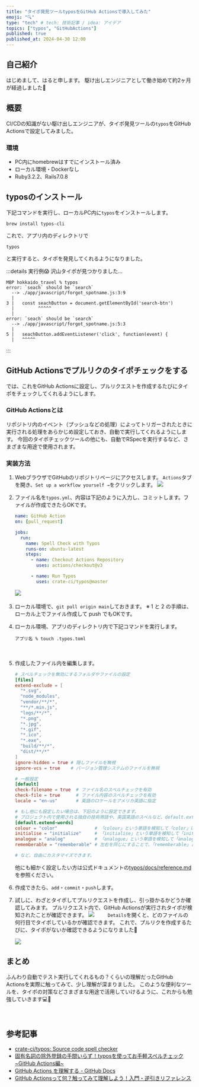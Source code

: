 ```yaml
---
title: "タイポ発見ツールtyposをGitHub Actionsで導入してみた"
emoji: "🔍"
type: "tech" # tech: 技術記事 / idea: アイデア
topics: ["typos", "GitHubActions"]
published: true
published_at: 2024-04-30 12:00
---
```

## 自己紹介
はじめまして、はると申します。
駆け出しエンジニアとして働き始めて約2ヶ月が経過しました🐣


## 概要
CI/CDの知識がない駆け出しエンジニアが、タイポ発見ツールの`typos`をGitHub Actionsで設定してみました。

### 環境
- PC内にhomebrewはすでにインストール済み
- ローカル環境・Dockerなし
- Ruby3.2.2、Rails7.0.8


## typosのインストール

下記コマンドを実行し、ローカルPC内に`typos`をインストールします。
```c:ターミナル
brew install typos-cli
```

これで、アプリ内のディレクトリで
```
typos
```
と実行すると、タイポを発見してくれるようになりました。

:::details 実行例😱
沢山タイポが見つかりました…

```c:ターミナル
MBP hokkaido_travel % typos
error: `seach` should be `search`
  --> ./app/javascript/forgot_spotname.js:3:9
  |
3 |   const seachButton = document.getElementById('search-btn')
  |         ^^^^^
  |
error: `seach` should be `search`
  --> ./app/javascript/forgot_spotname.js:5:3
  |
5 |   seachButton.addEventListener('click', function(event) {
  |   ^^^^^
```
:::

## GitHub Actionsでプルリクのタイポチェックをする

では、これをGitHub Actionsに設定し、プルリクエストを作成するたびにタイポをチェックしてくれるようにします。

### GitHub Actionsとは
リポジトリ内のイベント（プッシュなどの処理）によってトリガーされたときに実行される処理をあらかじめ設定しておき、自動で実行してくれるようにします。
今回のタイポチェックツールの他にも、自動でRSpecを実行するなど、さまざまな用途で使用されます。

### 実装方法

1. WebブラウザでGitHubのリポジトリページにアクセスします。
`Actions`タブを開き、`Set up a workflow yourself →`をクリックします。
![](/images/typos-github-actions/image01.png)
　　
1. ファイル名を`typos.yml`、内容は下記のように入力し、コミットします。ファイルが作成できたらOKです。
    ```yml:typos.yml
    name: GitHub Action
    on: [pull_request]

    jobs:
      run:
        name: Spell Check with Typos
        runs-on: ubuntu-latest
        steps:
          - name: Checkout Actions Repository
            uses: actions/checkout@v3

          - name: Run Typos
            uses: crate-ci/typos@master
    ```

    ![](/images/typos-github-actions/image02.png)
    　　
1. ローカル環境で、`git pull origin main`しておきます。
※ 1 と 2 の手順は、ローカル上でファイル作成して push でもOKです。
　　
1. ローカル環境、アプリのディレクトリ内で下記コマンドを実行します。
    ```c:ターミナル
    アプリ名 % touch .typos.toml
    ```
    　　
1. 作成したファイル内を編集します。
    ```toml:.typos.toml
    # スペルチェックを無効にするフォルダやファイルの設定
    [files]
    extend-exclude = [
      "*.svg",
      "node_modules",
      "vendor/**/*",
      "**/*.min.js",
      "logs/**/*",
      "*.png",
      "*.jpg",
      "*.gif",
      "*.ico",
      "*.exe",
      "build/**/*",
      "dist/**/*"
    ]
    ignore-hidden = true # 隠しファイルを無視
    ignore-vcs = true    # バージョン管理システムのファイルを無視

    # 一般設定
    [default]
    check-filename = true  # ファイル名のスペルチェックを有効
    check-file = true      # ファイル内容のスペルチェックを有効
    locale = "en-us"       # 英語のロケールをアメリカ英語に指定

    # もし他にも設定したい場合は、下記のように設定できます。
    # プロジェクト内で使用される独自の技術用語や、英国英語のスペルなど、default.extend-wordsで設定すると、タイポとして扱われなくなります。
    [default.extend-words]
    colour = "color"              # 「colour」という単語を検知して「color」に直すようにエラーを出すようにする設定
    initialise = "initialize"     # 「initialise」という単語を検知して「initialize」に直すようにエラーを出すようにする設定
    analogue = "analog"           # 「analogue」という単語を検知して「analog」に直すようにエラーを出すようにする設定
    rememberable = "rememberable" # 左右を同じにすることで、「rememberable」という単語はスペルミスとして扱われないように除外できる

    # など、自由にカスタマイズできます。
    ```
    他にも細かく設定したい方は公式ドキュメントの[typos/docs/reference.md](https://github.com/crate-ci/typos/blob/master/docs/reference.md)を参照ください。
    　　
1. 作成できたら、`add`・`commit`・`push`します。
    　　
1. 試しに、わざとタイポしてプルリクエストを作成し、引っ掛かるかどうか確認してみます。
    プルリクエスト内で、GitHub Actionsが実行されタイポが検知されたことが確認できます。
    ![](/images/typos-github-actions/image03.png)
    　　
    `Details`を開くと、どのファイルの何行目でタイポしているかが確認できます。
    これで、プルリクを作成するたびに、タイポがないか確認できるようになりました🎉

    ![](/images/typos-github-actions/image04.png)


## まとめ
ふんわり自動でテスト実行してくれるもの？くらいの理解だったGitHub Actionsを実際に触ってみて、少し理解が深まりました。
このような便利なツールを、タイポの対策などさまざまな用途で活用していけるように、これからも勉強していきます💻🔰

　
## 参考記事
- [crate-ci/typos: Source code spell checker](https://github.com/crate-ci/typos)
- [固有名詞の除外登録の手間いらず！typosを使ってお手軽スペルチェック ~GitHub Actions編~](https://zenn.dev/tksfjt1024/articles/3901a1e4756173?redirected=1)
- [GitHub Actions を理解する - GitHub Docs](https://docs.github.com/ja/actions/learn-github-actions/understanding-github-actions#workflows)
- [GitHub Actionsって何？触ってみて理解しよう！入門・逆引きリファレンス](https://qiita.com/yu-ichiro/items/b50ceb0008edc3c0312e)
